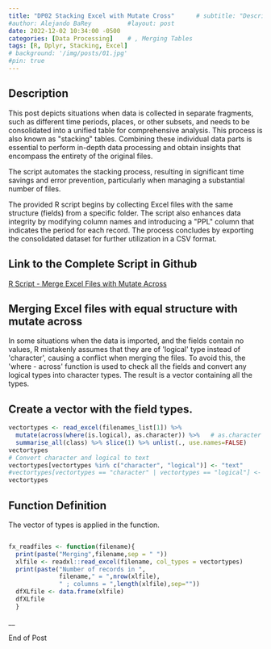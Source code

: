 ```yaml
---
title: "DP02 Stacking Excel with Mutate Cross"      # subtitle: "Description of R Scripts for data processing."
#author: Alejando BaRey          #layout: post
date: 2022-12-02 10:34:00 -0500
categories: [Data Processing]    # , Merging Tables
tags: [R, Dplyr, Stacking, Excel]
# background: '/img/posts/01.jpg'
#pin: true
---
```


<!-- Reviewed 2023/08/08 -->

## Description 

This post depicts situations when data is collected in separate fragments, such as different time periods, places, or other subsets, and needs to be consolidated into a unified table for comprehensive analysis. This process is also known as "stacking" tables. Combining these individual data parts is essential to perform in-depth data processing and obtain insights that encompass the entirety of the original files.

The script automates the stacking process, resulting in significant time savings and error prevention, particularly when managing a substantial number of files.

The provided R script begins by collecting Excel files with the same structure (fields) from a specific folder. The script also enhances data integrity by modifying column names and introducing a "PPL" column that indicates the period for each record. The process concludes by exporting the consolidated dataset for further utilization in a CSV format.


## Link to the Complete Script in Github
[R Script - Merge Excel Files with Mutate Across](https://github.com/albarey33/Data_Analysis_R/blob/main/02%20Merging%20Excel%20files%20with%20equal%20structure%20with%20mutate%20across.R)


## Merging Excel files with equal structure with mutate across

In some situations when the data is imported, and the fields contain no values, R mistakenly assumes that they are of 'logical' type instead of 'character', causing a conflict when merging the files. To avoid this, the 'where - across' function is used to check all the fields and convert any logical types into character types. The result is a vector containing all the types. 


## Create a vector with the field types.

```R
vectortypes <- read_excel(filenames_list[1]) %>% 
  mutate(across(where(is.logical), as.character)) %>%   # as.character
  summarise_all(class) %>% slice(1) %>% unlist(., use.names=FALSE)
vectortypes
# Convert character and logical to text
vectortypes[vectortypes %in% c("character", "logical")] <- "text"
#vectortypes[vectortypes == "character" | vectortypes == "logical"] <- "text"  # Option
vectortypes
```

## Function Definition

The vector of types is applied in the function.

```R

fx_readfiles <- function(filename){
  print(paste("Merging",filename,sep = " "))
  xlfile <- readxl::read_excel(filename, col_types = vectortypes)
  print(paste("Number of records in ",
              filename," = ",nrow(xlfile),
              " ; columns = ",length(xlfile),sep=""))
  dfXLfile <- data.frame(xlfile)
  dfXLfile 
  }

```





__

End of Post
